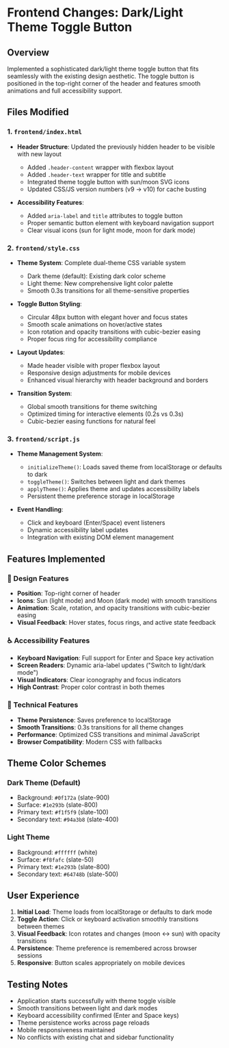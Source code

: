 # Frontend Changes: Dark/Light Theme Toggle Button

## Overview
Implemented a sophisticated dark/light theme toggle button that fits seamlessly with the existing design aesthetic. The toggle button is positioned in the top-right corner of the header and features smooth animations and full accessibility support.

## Files Modified

### 1. `frontend/index.html`
- **Header Structure**: Updated the previously hidden header to be visible with new layout
  - Added `.header-content` wrapper with flexbox layout
  - Added `.header-text` wrapper for title and subtitle
  - Integrated theme toggle button with sun/moon SVG icons
  - Updated CSS/JS version numbers (v9 → v10) for cache busting

- **Accessibility Features**:
  - Added `aria-label` and `title` attributes to toggle button
  - Proper semantic button element with keyboard navigation support
  - Clear visual icons (sun for light mode, moon for dark mode)

### 2. `frontend/style.css`
- **Theme System**: Complete dual-theme CSS variable system
  - Dark theme (default): Existing dark color scheme
  - Light theme: New comprehensive light color palette
  - Smooth 0.3s transitions for all theme-sensitive properties

- **Toggle Button Styling**:
  - Circular 48px button with elegant hover and focus states
  - Smooth scale animations on hover/active states
  - Icon rotation and opacity transitions with cubic-bezier easing
  - Proper focus ring for accessibility compliance

- **Layout Updates**:
  - Made header visible with proper flexbox layout
  - Responsive design adjustments for mobile devices
  - Enhanced visual hierarchy with header background and borders

- **Transition System**:
  - Global smooth transitions for theme switching
  - Optimized timing for interactive elements (0.2s vs 0.3s)
  - Cubic-bezier easing functions for natural feel

### 3. `frontend/script.js`
- **Theme Management System**:
  - `initializeTheme()`: Loads saved theme from localStorage or defaults to dark
  - `toggleTheme()`: Switches between light and dark themes
  - `applyTheme()`: Applies theme and updates accessibility labels
  - Persistent theme preference storage in localStorage

- **Event Handling**:
  - Click and keyboard (Enter/Space) event listeners
  - Dynamic accessibility label updates
  - Integration with existing DOM element management

## Features Implemented

### 🎨 Design Features
- **Position**: Top-right corner of header
- **Icons**: Sun (light mode) and Moon (dark mode) with smooth transitions
- **Animation**: Scale, rotation, and opacity transitions with cubic-bezier easing
- **Visual Feedback**: Hover states, focus rings, and active state feedback

### ♿ Accessibility Features
- **Keyboard Navigation**: Full support for Enter and Space key activation
- **Screen Readers**: Dynamic aria-label updates ("Switch to light/dark mode")
- **Visual Indicators**: Clear iconography and focus indicators
- **High Contrast**: Proper color contrast in both themes

### 🔧 Technical Features
- **Theme Persistence**: Saves preference to localStorage
- **Smooth Transitions**: 0.3s transitions for all theme changes
- **Performance**: Optimized CSS transitions and minimal JavaScript
- **Browser Compatibility**: Modern CSS with fallbacks

## Theme Color Schemes

### Dark Theme (Default)
- Background: `#0f172a` (slate-900)
- Surface: `#1e293b` (slate-800)
- Primary text: `#f1f5f9` (slate-100)
- Secondary text: `#94a3b8` (slate-400)

### Light Theme
- Background: `#ffffff` (white)
- Surface: `#f8fafc` (slate-50)
- Primary text: `#1e293b` (slate-800)
- Secondary text: `#64748b` (slate-500)

## User Experience
1. **Initial Load**: Theme loads from localStorage or defaults to dark mode
2. **Toggle Action**: Click or keyboard activation smoothly transitions between themes
3. **Visual Feedback**: Icon rotates and changes (moon ↔ sun) with opacity transitions
4. **Persistence**: Theme preference is remembered across browser sessions
5. **Responsive**: Button scales appropriately on mobile devices

## Testing Notes
- Application starts successfully with theme toggle visible
- Smooth transitions between light and dark modes
- Keyboard accessibility confirmed (Enter and Space keys)
- Theme persistence works across page reloads
- Mobile responsiveness maintained
- No conflicts with existing chat and sidebar functionality